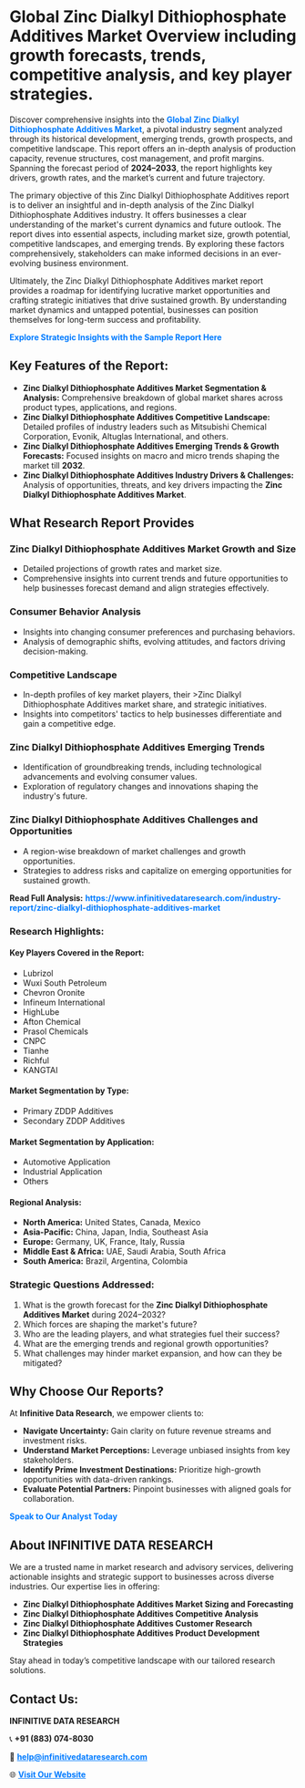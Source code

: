 <h1>Global Zinc Dialkyl Dithiophosphate Additives Market Overview including growth forecasts, trends, competitive analysis, and key player strategies.</h1>
<p>
Discover comprehensive insights into the 
<a href="https://www.infinitivedataresearch.com/industry-report/zinc-dialkyl-dithiophosphate-additives-market" rel="dofollow" style="color: #007BFF; text-decoration: none;"><strong>Global Zinc Dialkyl Dithiophosphate Additives Market</strong></a>, a pivotal industry segment analyzed through its historical development, emerging trends, growth prospects, and competitive landscape. This report offers an in-depth analysis of production capacity, revenue structures, cost management, and profit margins. Spanning the forecast period of <strong>2024–2033</strong>, the report highlights key drivers, growth rates, and the market’s current and future trajectory.
</p>
<p>
The primary objective of this Zinc Dialkyl Dithiophosphate Additives report is to deliver an insightful and in-depth analysis of the Zinc Dialkyl Dithiophosphate Additives industry. It offers businesses a clear understanding of the market's current dynamics and future outlook. The report dives into essential aspects, including market size, growth potential, competitive landscapes, and emerging trends. By exploring these factors comprehensively, stakeholders can make informed decisions in an ever-evolving business environment.
</p>
<p>
Ultimately, the Zinc Dialkyl Dithiophosphate Additives market report provides a roadmap for identifying lucrative market opportunities and crafting strategic initiatives that drive sustained growth. By understanding market dynamics and untapped potential, businesses can position themselves for long-term success and profitability.
</p>
<p>
<a href="https://www.infinitivedataresearch.com/request-sample/reportId=105279" style="color: #007BFF; text-decoration: none;"><strong>Explore Strategic Insights with the Sample Report Here</strong></a>
</p>

<h2>Key Features of the Report:</h2>
<ul>
<li><strong>Zinc Dialkyl Dithiophosphate Additives Market Segmentation & Analysis:</strong> Comprehensive breakdown of global market shares across product types, applications, and regions.</li>
<li><strong>Zinc Dialkyl Dithiophosphate Additives Competitive Landscape:</strong> Detailed profiles of industry leaders such as Mitsubishi Chemical Corporation, Evonik, Altuglas International, and others.</li>
<li><strong>Zinc Dialkyl Dithiophosphate Additives Emerging Trends & Growth Forecasts:</strong> Focused insights on macro and micro trends shaping the market till <strong>2032</strong>.</li>
<li><strong>Zinc Dialkyl Dithiophosphate Additives Industry Drivers & Challenges:</strong> Analysis of opportunities, threats, and key drivers impacting the <strong>Zinc Dialkyl Dithiophosphate Additives Market</strong>.</li>
</ul>

<h2>What Research Report Provides</h2>
<h3>Zinc Dialkyl Dithiophosphate Additives Market Growth and Size</h3>
<ul>
<li>Detailed projections of growth rates and market size.</li>
<li>Comprehensive insights into current trends and future opportunities to help businesses forecast demand and align strategies effectively.</li>
</ul>

<h3>Consumer Behavior Analysis</h3>
<ul>
<li>Insights into changing consumer preferences and purchasing behaviors.</li>
<li>Analysis of demographic shifts, evolving attitudes, and factors driving decision-making.</li>
</ul>

<h3>Competitive Landscape</h3>
<ul>
<li>In-depth profiles of key market players, their >Zinc Dialkyl Dithiophosphate Additives market share, and strategic initiatives.</li>
<li>Insights into competitors' tactics to help businesses differentiate and gain a competitive edge.</li>
</ul>

<h3>Zinc Dialkyl Dithiophosphate Additives Emerging Trends</h3>
<ul>
<li>Identification of groundbreaking trends, including technological advancements and evolving consumer values.</li>
<li>Exploration of regulatory changes and innovations shaping the industry's future.</li>
</ul>

<h3>Zinc Dialkyl Dithiophosphate Additives Challenges and Opportunities</h3>
<ul>
<li>A region-wise breakdown of market challenges and growth opportunities.</li>
<li>Strategies to address risks and capitalize on emerging opportunities for sustained growth.</li>
</ul>
<p><strong>Read Full Analysis:</strong> <a href="https://www.infinitivedataresearch.com/industry-report/zinc-dialkyl-dithiophosphate-additives-market" rel="dofollow" style="color: #007BFF; text-decoration: none;"><strong>https://www.infinitivedataresearch.com/industry-report/zinc-dialkyl-dithiophosphate-additives-market</strong></a></p>
<h3>Research Highlights:</h3>
<h4>Key Players Covered in the Report:</h4>
<ul><li>Lubrizol</li><li>Wuxi South Petroleum</li><li>Chevron Oronite</li><li>Infineum International</li><li>HighLube</li><li>Afton Chemical</li><li>Prasol Chemicals</li><li>CNPC</li><li>Tianhe</li><li>Richful</li><li>KANGTAI</li></ul>
<h4>Market Segmentation by Type:</h4>
<ul><li>Primary ZDDP Additives</li><li>Secondary ZDDP Additives</li></ul>
<h4>Market Segmentation by Application:</h4>
<ul><li>Automotive Application</li><li>Industrial Application</li><li>Others</li></ul>

<h4>Regional Analysis:</h4>
<ul>
<li><strong>North America:</strong> United States, Canada, Mexico</li>
<li><strong>Asia-Pacific:</strong> China, Japan, India, Southeast Asia</li>
<li><strong>Europe:</strong> Germany, UK, France, Italy, Russia</li>
<li><strong>Middle East & Africa:</strong> UAE, Saudi Arabia, South Africa</li>
<li><strong>South America:</strong> Brazil, Argentina, Colombia</li>
</ul>

<h3>Strategic Questions Addressed:</h3>
<ol>
<li>What is the growth forecast for the <strong>Zinc Dialkyl Dithiophosphate Additives Market</strong> during 2024–2032?</li>
<li>Which forces are shaping the market's future?</li>
<li>Who are the leading players, and what strategies fuel their success?</li>
<li>What are the emerging trends and regional growth opportunities?</li>
<li>What challenges may hinder market expansion, and how can they be mitigated?</li>
</ol>

<h2>Why Choose Our Reports?</h2>
<p>At <strong>Infinitive Data Research</strong>, we empower clients to:</p>
<ul>
<li><strong>Navigate Uncertainty:</strong> Gain clarity on future revenue streams and investment risks.</li>
<li><strong>Understand Market Perceptions:</strong> Leverage unbiased insights from key stakeholders.</li>
<li><strong>Identify Prime Investment Destinations:</strong> Prioritize high-growth opportunities with data-driven rankings.</li>
<li><strong>Evaluate Potential Partners:</strong> Pinpoint businesses with aligned goals for collaboration.</li>
</ul>
<p><a href="https://www.infinitivedataresearch.com/industry-report/zinc-dialkyl-dithiophosphate-additives-market" rel="dofollow" style="color: #007BFF; text-decoration: none;"><strong>Speak to Our Analyst Today</strong></a></p>

<h2>About INFINITIVE DATA RESEARCH</h2>
<p>We are a trusted name in market research and advisory services, delivering actionable insights and strategic support to businesses across diverse industries. Our expertise lies in offering:</p>
<ul>
<li><strong>Zinc Dialkyl Dithiophosphate Additives Market Sizing and Forecasting</strong></li>
<li><strong>Zinc Dialkyl Dithiophosphate Additives Competitive Analysis</strong></li>
<li><strong>Zinc Dialkyl Dithiophosphate Additives Customer Research</strong></li>
<li><strong>Zinc Dialkyl Dithiophosphate Additives Product Development Strategies</strong></li>
</ul>
<p>Stay ahead in today’s competitive landscape with our tailored research solutions.</p>

<h2>Contact Us:</h2>
<p><strong>INFINITIVE DATA RESEARCH</strong></p>
<p>📞 <strong>+91 (883) 074-8030</strong></p>
<p>📧 <strong><a href="mailto:help@infinitivedataresearch.com" style="color: #007BFF;">help@infinitivedataresearch.com</a></strong></p>
<p>🌐 <strong><a href="https://www.infinitivedataresearch.com" rel="dofollow" style="color: #007BFF;">Visit Our Website</a></strong></p>